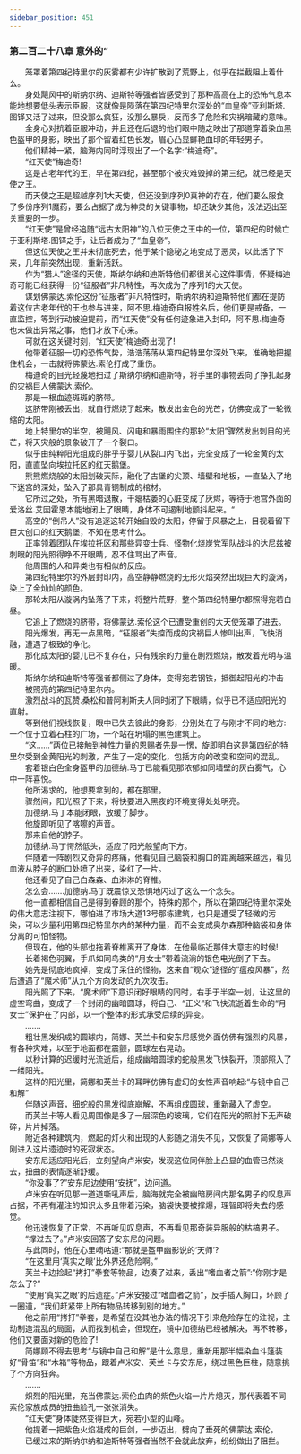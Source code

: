 ```yaml
---
sidebar_position: 451
---
```

### 第二百二十八章 意外的“  


　　笼罩着第四纪特里尔的灰雾都有少许扩散到了荒野上，似乎在拦截阻止着什么。  
　　身处飓风中的斯纳尔纳、迪斯特等强者皆感受到了那种高高在上的恐怖气息本能地想要低头表示臣服，这就像是陨落在第四纪特里尔深处的“血皇帝”亚利斯塔.图铎又活了过来，但没那么疯狂，没那么暴戾，反而多了危险和灾祸暗藏的意味。  
　　全身心对抗着臣服冲动，并且还在后退的他们眼中随之映出了那道穿着染血黑色盔甲的身影，映出了那个留着红色长发，眉心凸显鲜艳血印的年轻男子。  
　　他们精神一紧，脑海内同时浮现出了一个名字:“梅迪奇”。  
　　“红天使”梅迪奇!  
　　这是古老年代的王，早在第四纪，甚至那个被灾难毁掉的第三纪，就已经是天使之王。  
　　而天使之王是超越序列1大天使，但还没到序列0真神的存在，他们要么服食了多份序列1魔药，要么占据了成为神灵的关键事物，却还缺少其他，没法迈出至关重要的一步。  
　　“红天使”是曾经追随“远古太阳神”的八位天使之王中的一位，第四纪的时候亡于亚利斯塔.图铎之手，让后者成为了“血皇帝”。  
　　但这位天使之王并未彻底死去，他于某个隐秘之地变成了恶灵，以此活了下来，几年前突然出现，重新活跃。  
　　作为“猎人”途径的天使，斯纳尔纳和迪斯特他们都很关心这件事情，怀疑梅迪奇可能已经获得一份“征服者”非凡特性，再次成为了序列1的大天使。  
　　谋划佛蒙达.索伦这份“征服者”非凡特性时，斯纳尔纳和迪斯特他们都在提防着这位古老年代的王也参与进来，阿不思.梅迪奇自报姓名后，他们更是戒备，一直监控，等到行动被迫提前，而“红天使”没有任何迹象进入封印，阿不思.梅迪奇也未做出异常之事，他们才放下心来。  
　　可就在这关键时刻，“红天使”梅迪奇出现了!  
　　他带着征服一切的恐怖气势，浩浩荡荡从第四纪特里尔深处飞来，准确地把握住机会，一击就将佛蒙达.索伦打成了重伤。  
　　梅迪奇的目光轻蔑地扫过了斯纳尔纳和迪斯特，将手里的事物丢向了挣扎起身的灾祸巨人佛蒙达.索伦。  
　　那是一根血迹斑斑的脐带。  
　　这脐带刚被丢出，就自行燃烧了起来，散发出金色的光芒，仿佛变成了一轮微缩的太阳。  
　　地上特里尔的半空，被飓风、闪电和暴雨围住的那轮“太阳”骤然发出刺目的光芒，将天灾般的景象破开了一个裂口。  
　　似乎由纯粹阳光组成的胖乎乎婴儿从裂口内飞出，完全变成了一轮金黄的太阳，直直坠向埃拉托区的红天鹅堡。  
　　熊熊燃烧般的太阳划破天际，融化了古堡的尖顶、墙壁和地板，一直坠入了地下迷宫的深处，坠入了那具青铜制成的棺材。  
　　它所过之处，所有黑暗退散，干瘪枯萎的心脏变成了灰烬，等待于地宫外面的爱洛丝.艾因霍恩本能地闭上了眼睛，身体不可遏制地颤抖起来。“  
　　高空的“倒吊人”没有追逐这轮开始自毁的太阳，停留于风暴之上，目视着留下巨大创口的红天鹅堡，不知在思考什么。  
　　正率领着团队在埃拉托区和那些异变士兵、怪物化烧炭党军队战斗的达尼兹被刺眼的阳光照得睁不开眼睛，忍不住骂出了声音。  
　　他周围的人和异类也有相似的反应。  
　　第四纪特里尔的外层封印内，高空静静燃烧的无形火焰突然出现巨大的漩涡，染上了金灿灿的颜色。  
　　那轮太阳从漩涡内坠落了下来，将整片荒野，整个第四纪特里尔都照得宛若白昼。  
　　它追上了燃烧的脐带，将佛蒙达.索伦这个已遭受重创的大天使笼罩了进去。  
　　阳光爆发，再无一点黑暗，“征服者”失控而成的灾祸巨人惨叫出声，飞快消融，遭遇了极致的净化。  
　　那化成太阳的婴儿已不复存在，只有残余的力量在剧烈燃烧，散发着光明与温暖。  
　　斯纳尔纳和迪斯特等强者都侧过了身体，变得宛若钢铁，抵御起阳光的冲击  
　　被照亮的第四纪特里尔内。  
　　激烈战斗的瓦赞.桑松和普阿利斯夫人同时闭了下眼睛，似乎已不适应阳光的直射。  
　　等到他们视线恢复，眼中已失去彼此的身影，分别处在了与刚才不同的地方:一个位于立着石柱的广场，一个站在坍塌的黑色建筑上。  
　　“这……”两位已接触到神性力量的恩赐者先是一愣，旋即明白这是第四纪的特里尔受到金黄阳光的刺激，产生了一定的变化，包括方向的改变和空间的混乱。  
　　套着银白色全身盔甲的加德纳.马丁已能看见那浓郁如同墙壁的灰白雾气，心中一阵喜悦。  
　　他所渴求的，他想要拿到的，都在那里。  
　　骤然间，阳光照了下来，将快要进入黑夜的环境变得处处明亮。  
　　加德纳.马丁本能闭眼，放缓了脚步。  
　　他旋即听见了喀嚓的声音。  
　　那来自他的脖子。  
　　加德纳.马丁愕然低头，适应了阳光般望向下方。  
　　伴随着一阵剧烈又奇异的疼痛，他看见自己脑袋和胸口的距离越来越远，看见血液从脖子的断口处喷了出来，染红了一片。  
　　他还看见了自己白森森、血淋淋的脊椎。  
　　怎么会…….加德纳.马丁既震惊又恐惧地闪过了这么一个念头。  
　　他一直都相信自己是得到眷顾的那个，特殊的那个，所以在第四纪特里尔深处的伟大意志注视下，哪怕进了市场大道13号那栋建筑，也只是遭受了轻微的污染，可以少量利用第四纪特里尔内的某种力量，而不会变成奥尔森那种脑袋和身体分离的可怕怪物。  
　　但现在，他的头部也拖着脊椎离开了身体，在他最临近那伟大意志的时候!  
　　长着褐色羽翼，手爪如同鸟类的“月女士”带着流淌的银色电光倒了下去。  
　　她先是彻底地疯掉，变成了呆住的怪物，这来自“观众”途径的“瘟疫风暴”，然后遭遇了“魔术师”从九个方向发动的九次攻击。  
　　阳光照了下来，“魔术师”下意识闭好眼睛的同时，右手于半空一划，让这里的虚空弯曲，变成了一个封闭的幽暗圆球，将自己、“正义”和飞快流逝着生命的“月女士”保护在了内部，以一个整体的形式承受后续的异变。  
　　…….  
　　粗壮黑发织成的圆球内，简娜、芙兰卡和安东尼感觉外面仿佛有强烈的风暴，有各种灾难，以至于地面都在震颤，圆球左右晃动。  
　　以秒计算的迟缓时光流逝后，组成幽暗圆球的蛇般黑发飞快裂开，顶部照入了一缕阳光。  
　　这样的阳光里，简娜和芙兰卡的耳畔仿佛有虚幻的女性声音响起:“与镜中自己和解”  
　　伴随这声音，细蛇般的黑发彻底崩解，不再组成圆球，重新藏入了虚空。  
　　而芙兰卡等人看见周围像是多了一层深色的玻璃，它们在阳光的照射下无声破碎，片片掉落。  
　　附近各种建筑内，燃起的灯火和出现的人影随之消失不见，又恢复了简娜等人刚进入这片遗迹时的死寂状态。  
　　安东尼适应阳光后，立刻望向卢米安，发现这位同伴脸上凸显的血管已然淡去，扭曲的表情逐渐舒缓。  
　　“你没事了?”安东尼边使用“安抚”，边问道。  
　　卢米安在听见那一道道嘶吼声后，脑海就完全被幽暗房间内那名男子的叹息声占据，不再有灌注的知识太多且带着污染，脑袋快要被撑爆，理智即将失去的感觉。  
　　他迅速恢复了正常，不再听见叹息声，不再看见那奇装异服般的枯槁男子。  
　　“撑过去了。”卢米安回答了安东尼的问题。  
　　与此同时，他在心里嘀咕道:“那就是盔甲幽影说的‘天师’?  
　　“在这里用‘真实之眼’比外界还危险啊。”  
　　芙兰卡边捡起“拷打”拳套等物品，边凑了过来，丢出“嗜血者之箭”:“你刚才是怎么了?”  
　　“使用‘真实之眼’的后遗症。”卢米安接过“嗜血者之箭”，反手插入胸口，环顾了一圈道，“我们赶紧带上所有物品转移到别的地方。”  
　　他之前用“拷打”拳套，是希望在没其他办法的情况下引来危险存在的注视，主动制造混乱的局面，从而找到机会，但现在，镜中加德纳已经被解决，再不转移，他们又要面对新的危险了!  
　　简娜顾不得去思考“与镜中自己和解”是什么意思，重新用那半幅染血斗篷装好“骨笛”和“木箱”等物品，跟着卢米安、芙兰卡与安东尼，绕过黑色巨柱，随意挑了个方向狂奔。  
　　…….  
　　炽烈的阳光里，充当佛蒙达.索伦血肉的紫色火焰一片片熄灭，那代表着不同索伦家族成员的扭曲脸孔一张张消失。  
　　“红天使”身体陡然变得巨大，宛若小型的山峰。  
　　他提着一把紫色火焰凝成的巨剑，一步迈出，劈向了垂死的佛蒙达.索伦。  
　　已缓过来的斯纳尔纳和迪斯特等强者当然不会就此放弃，纷纷做出了阻拦。  
